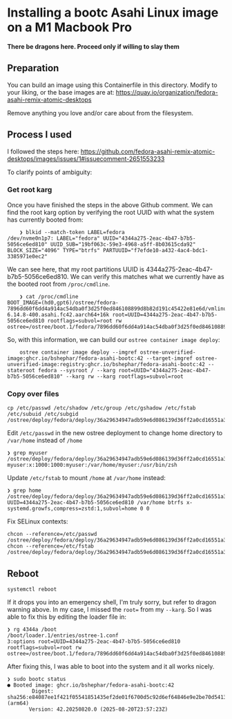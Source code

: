 # Installing a bootc Asahi Linux image on a M1 Macbook Pro

**There be dragons here. Proceed only if willing to slay them**

## Preparation

You can build an image using this Containerfile in this directory. Modify to your liking,
or the base images are at: https://quay.io/organization/fedora-asahi-remix-atomic-desktops

Remove anything you love and/or care about from the filesystem.


## Process I used
I followed the steps here: https://github.com/fedora-asahi-remix-atomic-desktops/images/issues/1#issuecomment-2651553233

To clarify points of ambiguity:

### Get root karg

Once you have finished the steps in the above Github comment. We can find the root karg option by verifying the root
UUID with what the system has currently booted from:

```
    ❯ blkid --match-token LABEL=fedora
/dev/nvme0n1p7: LABEL="fedora" UUID="4344a275-2eac-4b47-b7b5-5056ce6ed810" UUID_SUB="19bf063c-59e3-4968-a5ff-8b03615cda92" BLOCK_SIZE="4096" TYPE="btrfs" PARTUUID="f7efde10-a432-4ac4-bdc1-3385971e0ec2"
```

We can see here, that my root partitions UUID is 4344a275-2eac-4b47-b7b5-5056ce6ed810. We can verify this matches what
we currently have as the booted root from `/proc/cmdline`. 

```
    ❯ cat /proc/cmdline
BOOT_IMAGE=(hd0,gpt6)/ostree/fedora-7896dd60f6dd4a914ac54dba0f3d25f0ed846108899d8b82d191c45422e81e6d/vmlinuz-6.14.8-400.asahi.fc42.aarch64+16k root=UUID=4344a275-2eac-4b47-b7b5-5056ce6ed810 rootflags=subvol=root rw ostree=/ostree/boot.1/fedora/7896dd60f6dd4a914ac54dba0f3d25f0ed846108899d8b82d191c45422e81e6d/0
```

So, with this information, we can build our `ostree container image deploy`:
```
    ostree container image deploy --imgref ostree-unverified-image:ghcr.io/bshephar/fedora-asahi-bootc:42 --target-imgref ostree-unverified-image:registry:ghcr.io/bshephar/fedora-asahi-bootc:42 --stateroot fedora --sysroot / --karg root=UUID="4344a275-2eac-4b47-b7b5-5056ce6ed810" --karg rw --karg rootflags=subvol=root
```

### Copy over files

```
cp /etc/passwd /etc/shadow /etc/group /etc/gshadow /etc/fstab /etc/subuid /etc/subgid /ostree/deploy/fedora/deploy/36a29634947adb59e6d086139d36ff2a0cd16551a3254b92e0a109b0c425a425.0/etc/
```

Edit `/etc/passwd` in the new ostree deployment to change home directory to `/var/home` instead of `/home`

```
❯ grep myuser /ostree/deploy/fedora/deploy/36a29634947adb59e6d086139d36ff2a0cd16551a3254b92e0a109b0c425a425.0/etc/passwd
myuser:x:1000:1000:myuser:/var/home/myuser:/usr/bin/zsh
```

Update `/etc/fstab` to mount `/home` at `/var/home` instead:
```
❯ grep home /ostree/deploy/fedora/deploy/36a29634947adb59e6d086139d36ff2a0cd16551a3254b92e0a109b0c425a425.0/etc/fstab
UUID=4344a275-2eac-4b47-b7b5-5056ce6ed810 /var/home btrfs x-systemd.growfs,compress=zstd:1,subvol=home 0 0
```

Fix SELinux contexts:
```
chcon --reference=/etc/passwd /ostree/deploy/fedora/deploy/36a29634947adb59e6d086139d36ff2a0cd16551a3254b92e0a109b0c425a425.0/etc/passwd
chcon --reference=/etc/fstab /ostree/deploy/fedora/deploy/36a29634947adb59e6d086139d36ff2a0cd16551a3254b92e0a109b0c425a425.0/etc/fstab
```

## Reboot
```
systemctl reboot
```

If it drops you into an emergency shell, I'm truly sorry, but refer to dragon warning above. In my case,
I missed the `root=` from my `--karg`. So I was able to fix this by editing the loader file in:
```
❯ rg 4344a /boot
/boot/loader.1/entries/ostree-1.conf
3:options root=UUID=4344a275-2eac-4b47-b7b5-5056ce6ed810 rootflags=subvol=root rw ostree=/ostree/boot.1/fedora/7896dd60f6dd4a914ac54dba0f3d25f0ed846108899d8b82d191c45422e81e6d/0
```

After fixing this, I was able to boot into the system and it all works nicely.
```
❯ sudo bootc status
● Booted image: ghcr.io/bshephar/fedora-asahi-bootc:42
        Digest: sha256:e84087ee1f421f05541851435ef2de01f6700d5c92d6ef64846e9e2be70d5413 (arm64)
       Version: 42.20250820.0 (2025-08-20T23:57:23Z)
```
